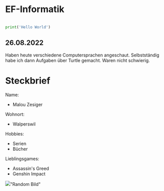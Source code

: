 # EF-Informatik

```py

print('Hello World')

```

## 26.08.2022

Haben heute verschiedene Computersprachen angeschaut. Selbstständig habe ich dann Aufgaben über Turtle gemacht. Waren nicht schwierig.

# Steckbrief

Name:
- Malou Zesiger

Wohnort:
- Walperswil

Hobbies:
- Serien
- Bücher

Lieblingsgames:
- Assassin's Greed
- Genshin Impact

![](./Pictures/20210603-DSC08334.jpg)"Random Bild"
